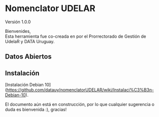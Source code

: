 # Nomenclator UDELAR
Versión 1.0.0

Bienvenides,  
Esta herramienta fue co-creada en por el Prorrectorado de Gestión de UdelaR y DATA Uruguay.  

## Datos Abiertos

## Instalación
[Instalación Debian 10] (https://github.com/datauy/nomenclatorUDELAR/wiki/Instalaci%C3%B3n-Debian-10).

El documento aún está en construcción, por lo que cualquier sugerencia o duda es bienvenida :), gracias!
